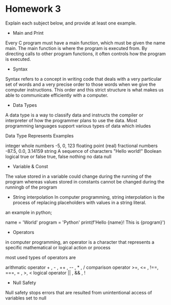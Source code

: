 # Homework 3

Explain each subject below, and provide at least one example.

* Main and Print


 Every C program must have a main function, which must be given the name main. The main function is where the program is executed from. By directing calls to other program functions, it often controls how the program is executed. 

* Syntax


Syntax refers to a concept in writing code that deals with a very particular set of words and a very precise order to those words when we give the computer instructions. This order and this strict structure is what makes us able  to communicate efficiently with a computer.

* Data Types


A data type is a way to classify data and instructs the compiler or interpreter of how the programmer plans to use the data.
Most programming languages support various types of data which inludes

Data Type                   Represents	                     Examples


integer	                    whole numbers	             -5, 0, 123
floating point (real)	    fractional numbers	             -87.5, 0.0, 3.14159
string	                    A sequence of characters	     "Hello world!"
Boolean	                    logical true or false	     true, false
nothing	                    no data	                     null

* Variable  & Const

The value stored in a variable could change during the running of the program whereas values stored in constants cannot be changed during the runningb of the program 

* String interpolation
 In computer programming, string interpolation is the process of replacing placeholders with values in a string literal. 

an example in python;

name = 'World'
program = 'Python'
print(f'Hello {name}! This is {program}')
 
* Operators

in  computer programming, an operator is a character that represents a specific mathematical or logical action or process

most used types of operators are 

arithmatic operator   + , - , ++ , -- , * , /
comparison operator   >=, <= , !==, ===, = , >, <
logical operator      || , && , ! 

* Null Safety

Null safety stops errors that are resulted from unintentional access of variables set to null 
